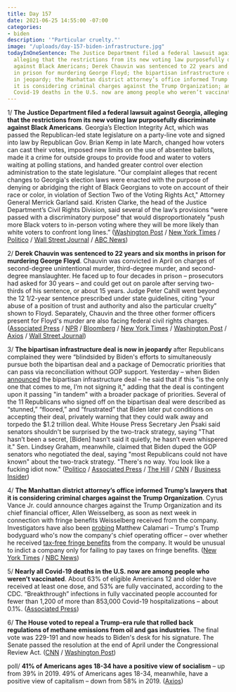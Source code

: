 ```yaml
---
title: Day 157
date: 2021-06-25 14:55:00 -07:00
categories:
- biden
description: '"Particular cruelty."'
image: "/uploads/day-157-biden-infrastructure.jpg"
todayInOneSentence: The Justice Department filed a federal lawsuit against Georgia,
  alleging that the restrictions from its new voting law purposefully discriminate
  against Black Americans; Derek Chauvin was sentenced to 22 years and six months
  in prison for murdering George Floyd; the bipartisan infrastructure deal is now
  in jeopardy; the Manhattan district attorney’s office informed Trump’s lawyers that
  it is considering criminal charges against the Trump Organization; and nearly all
  Covid-19 deaths in the U.S. now are among people who weren’t vaccinated.
---
```


1/ **The Justice Department filed a federal lawsuit against Georgia, alleging that the restrictions from its new voting law purposefully discriminate against Black Americans**. Georgia’s Election Integrity Act, which was passed the Republican-led state legislature on a party-line vote and signed into law by Republican Gov. Brian Kemp in late March, changed how voters can cast their votes, imposed new limits on the use of absentee ballots, made it a crime for outside groups to provide food and water to voters waiting at polling stations, and handed greater control over election administration to the state legislature. "Our complaint alleges that recent changes to Georgia's election laws were enacted with the purpose of denying or abridging the right of Black Georgians to vote on account of their race or color, in violation of Section Two of the Voting Rights Act," Attorney General Merrick Garland said. Kristen Clarke, the head of the Justice Department’s Civil Rights Division, said several of the law’s provisions “were passed with a discriminatory purpose” that would disproportionately "push more Black voters to in-person voting where they will be more likely than white voters to confront long lines.” ([Washington Post](https://www.washingtonpost.com/national-security/georgia-voting-law-justice-department-lawsuit/2021/06/25/8bc3cd08-d5bd-11eb-a53a-3b5450fdca7a_story.html) / [New York Times](https://www.nytimes.com/2021/06/25/us/politics/justice-department-georgia-voting-law.html) / [Politico](https://www.politico.com/news/2021/06/25/biden-administration-to-sue-georgia-over-its-gop-enacted-voter-restrictions-496280) / [Wall Street Journal](https://www.wsj.com/articles/justice-department-to-sue-georgia-over-its-new-voting-law-11624632808?mod=djemalertNEWS) / [ABC News](https://abcnews.go.com/Politics/justice-department-sue-georgia-voting-rights-law-source/story?id=78488089))

2/ **Derek Chauvin was sentenced to 22 years and six months in prison for murdering George Floyd**. Chauvin was convicted in April on charges of second-degree unintentional murder, third-degree murder, and second-degree manslaughter. He faced up to four decades in prison – prosecutors had asked for 30 years – and could get out on parole after serving two-thirds of his sentence, or about 15 years. Judge Peter Cahill went beyond the 12 1/2-year sentence prescribed under state guidelines, citing “your abuse of a position of trust and authority and also the particular cruelty” shown to Floyd. Separately, Chauvin and the three other former officers present for Floyd's murder are also facing federal civil rights charges. ([Associated Press](https://apnews.com/article/derek-chauvin-sentencing-23c52021812168c579b3886f8139c73d) / [NPR](https://www.npr.org/sections/trial-over-killing-of-george-floyd/2021/06/25/1009524284/derek-chauvin-sentencing-george-floyd-murder) / [Bloomberg](https://www.bloomberg.com/news/articles/2021-06-25/ex-cop-chauvin-gets-22-1-2-years-in-prison-for-floyd-murder?srnd=premium&sref=MIBMEEoj) / [New York Times](https://www.nytimes.com/2021/06/25/us/derek-chauvin-22-and-a-half-years-george-floyd.html) / [Washington Post](https://www.washingtonpost.com/nation/2021/06/25/derek-chauvin-sentencing-george-floyd/) / [Axios](https://www.axios.com/derek-chauvin-sentenced-george-floyd-murder-c6256513-cca5-4e40-a629-cd5014f6ae7d.html) / [Wall Street Journal](https://www.wsj.com/articles/derek-chauvin-sentencing-11624566871?mod=hp_lead_pos1))

3/ **The bipartisan infrastructure deal is now in jeopardy** after Republicans complained they were “blindsided by Biden's efforts to simultaneously pursue both the bipartisan deal and a package of Democratic priorities that can pass via reconciliation without GOP support. Yesterday – when Biden [announced](https://whatthefuckjusthappenedtoday.com/2021/06/24/day-156/#1-biden-agreed-to-a-bipartisan-infra) the bipartisan infrastructure deal – he said that if this "is the only one that comes to me, I’m not signing it," adding that the deal is contingent upon it passing "in tandem" with a broader package of priorities. Several of the 11 Republicans who signed off on the bipartisan deal were described as “stunned,” “floored,” and “frustrated” that Biden later put conditions on accepting their deal, privately warning that they could walk away and torpedo the $1.2 trillion deal. White House Press Secretary Jen Psaki said senators shouldn't be surprised by the two-track strategy, saying "That hasn’t been a secret, \[Biden\] hasn’t said it quietly, he hasn’t even whispered it." Sen. Lindsey Graham, meanwhile, claimed that Biden duped the GOP senators who negotiated the deal, saying "most Republicans could not have known" about the two-track strategy. "There's no way. You look like a fucking idiot now." ([Politico](https://www.politico.com/news/2021/06/25/infrastructure-bill-gop-biden-496296) / [Associated Press](https://apnews.com/article/joe-biden-business-government-and-politics-ed08825063e4f00898212a0597e60de9) / [The Hill](https://thehill.com/homenews/administration/560266-white-house-absurd-for-republicans-to-take-issue-with-dual-track?rl=1) / [CNN](https://www.cnn.com/2021/06/25/politics/republican-reaction-infrastructure-plan/index.html) / [Business Insider](https://www.businessinsider.com/lindsey-graham-biden-made-gop-look-like-idiot-infrastructure-deal-2021-6?op=1&scrolla=5eb6d68b7fedc32c19ef33b4))

4/ **The Manhattan district attorney’s office informed Trump’s lawyers that it is considering criminal charges against the Trump Organization**. Cyrus Vance Jr. could announce charges against the Trump Organization and its chief financial officer, Allen Weisselberg, as soon as next week in connection with fringe benefits Weisselberg received from the company. Investigators have also been [probing](https://www.nbcnews.com/politics/donald-trump/tentacles-manhattan-da-s-trump-probe-reach-former-bodyguard-calamari-n1271940) Matthew Calamari – Trump's Trump bodyguard who's now the company's chief operating officer – over whether he received [tax-free fringe benefits](https://www.wsj.com/articles/donald-trump-bodyguard-matthew-calamari-11624308000) from the company. It would be unusual to indict a company only for failing to pay taxes on fringe benefits. ([New York Times](https://www.nytimes.com/2021/06/25/nyregion/trump-organization-criminal-charges.html) / [NBC News](https://www.nbcnews.com/politics/donald-trump/trump-organization-facing-possible-criminal-charges-sources-say-n1272411))

5/ **Nearly all Covid-19 deaths in the U.S. now are among people who weren’t vaccinated**. About 63% of eligible Americans 12 and older have received at least one dose, and 53% are fully vaccinated, according to the CDC. “Breakthrough” infections in fully vaccinated people accounted for fewer than 1,200 of more than 853,000 Covid-19 hospitalizations – about 0.1%. ([Associated Press](https://apnews.com/article/coronavirus-pandemic-health-941fcf43d9731c76c16e7354f5d5e187))

6/ **The House voted to repeal a Trump-era rule that rolled back regulations of methane emissions from oil and gas industries**. The final vote was 229-191 and now heads to Biden's desk for his signature. The Senate passed the resolution at the end of April under the Congressional Review Act. ([CNN](https://www.cnn.com/2021/06/25/politics/house-vote-methane-emissions-trump-era-epa-rule/) / [Washington Post](https://www.washingtonpost.com/climate-environment/2021/06/25/methane-climate-change/))

poll/ **41% of Americans ages 18-34 have a positive view of socialism** – up from 39% in 2019. 49% of Americans ages 18-34, meanwhile, have a positive view of capitalism – down from 58% in 2019. ([Axios](https://www.axios.com/americas-continued-move-toward-socialism-84a0dda7-4b8d-483a-8c4e-0c2e562c4e67.html))